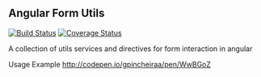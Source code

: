 ## Angular Form Utils

[travis-image]: https://travis-ci.org/gpincheiraa/angular-form-utils.png
[travis-url]: https://travis-ci.org/gpincheiraa/angular-form-utils

[coveralls-image]: https://coveralls.io/repos/github/gpincheiraa/angular-form-utils/badge.svg?branch=master
[coveralls-url]: https://coveralls.io/github/gpincheiraa/angular-form-utils?branch=master


[![Build Status][travis-image]][travis-url] [![Coverage Status][coveralls-image]][coveralls-url]


A collection of utils services and directives for form interaction in angular

Usage Example http://codepen.io/gpincheiraa/pen/WwBGoZ


